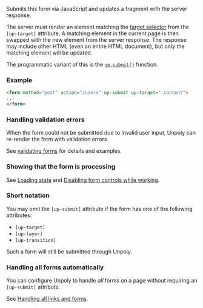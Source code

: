 Submits this form via JavaScript and updates a fragment with the server response.

The server must render an element matching the [target selector](https://unpoly.com/targeting-fragments) from the `[up-target]` attribute.
A matching element in the current page is then swapped with the new element from the server response.
The response may include other HTML (even an entire HTML document), but only the matching element will be updated.

The programmatic variant of this is the [`up.submit()`](https://unpoly.com/up.submit) function.

### Example

```html
<form method="post" action="/users" up-submit up-target=".content">
...
</form>
```

### Handling validation errors

When the form could not be submitted due to invalid user input,
Unpoly can re-render the form with validation errors.

See [validating forms](https://unpoly.com/validation) for details and examples.


### Showing that the form is processing

See [Loading state](https://unpoly.com/loading-state) and [Disabling form controls while working](https://unpoly.com/disabling-forms).


### Short notation

You may omit the `[up-submit]` attribute if the form has one of the following attributes:

- `[up-target]`
- `[up-layer]`
- `[up-transition]`

Such a form will still be submitted through Unpoly.

### Handling all forms automatically

You can configure Unpoly to handle *all* forms on a page without requiring an `[up-submit]` attribute.

See [Handling all links and forms](https://unpoly.com/handling-everything).